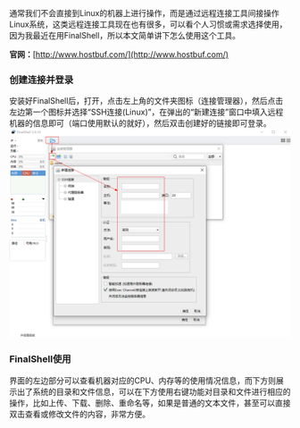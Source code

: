 通常我们不会直接到Linux的机器上进行操作，而是通过远程连接工具间接操作Linux系统，这类远程连接工具现在也有很多，可以看个人习惯或需求选择使用，因为我最近在用FinalShell，所以本文简单讲下怎么使用这个工具。

**官网：**[http://www.hostbuf.com/](http://www.hostbuf.com/)

### 创建连接并登录

安装好FinalShell后，打开，点击左上角的文件夹图标（连接管理器），然后点击左边第一个图标并选择“SSH连接\(Linux\)”，在弹出的“新建连接”窗口中填入远程机器的信息即可（端口使用默认的就好），然后双击创建好的链接即可登录。![](/assets/finalshell.png)

### FinalShell使用

界面的左边部分可以查看机器对应的CPU、内存等的使用情况信息，而下方则展示出了系统的目录和文件信息，可以在下方使用右键功能对目录和文件进行相应的操作，比如上传、下载、删除、重命名等，如果是普通的文本文件，甚至可以直接双击查看或修改文件的内容，非常方便。

